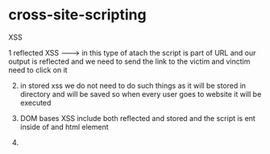 # cross-site-scripting
XSS

1 reflected XSS ---> in this type of atach the script is part of URL and our output is reflected and we need to send the link to the victim and vinctim need to click on it

2. in stored xss we do not need to do such things as it will be stored in directory and will be saved so when every user goes to website it will be executed

3. DOM bases XSS include both reflected and stored and the script is ent inside of and html element

4. 
